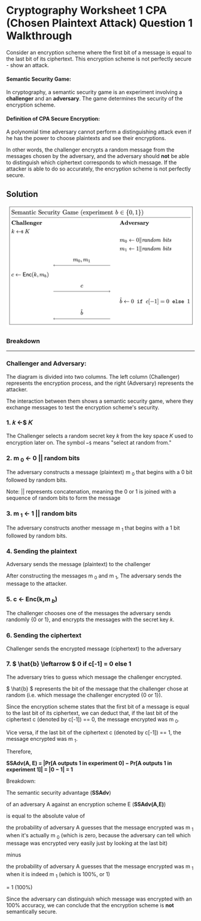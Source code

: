 # Cryptography Worksheet 1 CPA (Chosen Plaintext Attack) Question 1 Walkthrough

Consider an encryption scheme where the first bit of a message is equal to the last
bit of its ciphertext.
This encryption scheme is not perfectly secure - show an attack.

#### Semantic Security Game:

In cryptography, a semantic security game is an experiment involving a **challenger** and an **adversary**. The game determines the security of the encryption scheme.

#### Definition of CPA Secure Encryption:
A polynomial time adversary cannot perform a distinguishing attack even if he has the power to choose plaintexts and see their encryptions.

In other words, the challenger encrypts a random message from the messages chosen by the adversary, and the adversary should **not** be able to distinguish which ciphertext corresponds to which message. If the attacker is able to do so accurately, the encryption scheme is not perfectly secure.

## Solution

![graph shown in q1](q1graph.png "Question1SemanticGraph")

### Breakdown

---

### Challenger and Adversary:

The diagram is divided into two columns. The left column (Challenger) represents the encryption process, and the right (Adversary) represents the attacker.

The interaction between them shows a semantic security game, where they exchange messages to test the encryption scheme's security.

### 1. 𝑘 ←$ 𝐾

The Challenger selects a random secret key 𝑘 from the key space 𝐾 used to encryption later on. The symbol `←$` means "select at random from."

### 2. m $_{0}$ ← 0 || random bits

The adversary constructs a message (plaintext) m $_{0}$ that begins with a 0 bit followed by random bits.

Note: || represents concatenation, meaning the 0 or 1 is joined with a sequence of random bits to form the message

### 3. m $_{1}$ ← 1 || random bits

The adversary constructs another message m $_{1}$ that begins with a 1 bit followed by random bits.

### 4. Sending the plaintext
Adversary sends the message (plaintext) to the challenger

After constructing the messages m $_{0}$ and m $_{1}$, The adversary sends the message to the attacker.

### 5. c ← Enc(k,m $_{b}$)

The challenger chooses one of the messages the adversary sends randomly {0 or 1}, and encrypts the messages with the secret key 𝑘.

### 6. Sending the ciphertext
Challenger sends the encrypted message (ciphertext) to the adversary

### 7. $ \hat{b} \leftarrow $ 0 if c[-1] = 0 else 1

The adversary tries to guess which message the challenger encrypted.


$ \hat{b} $ represents the bit of the message that the challenger chose at random (i.e. which message the challenger encrypted {0 or 1}).

Since the encryption scheme states that the first bit of a message is equal to the last bit of its ciphertext, we can deduct that, if the last bit of the ciphertext c (denoted by c[-1]) == 0, the message encrypted was m $_{0}$.

Vice versa, if the last bit of the ciphertext c (denoted by c[-1]) == 1, the message encrypted was m $_{1}$.

Therefore,

**SSAdv(A, E) = |Pr[A outputs 1 in experiment 0] − Pr[A outputs 1 in experiment 1]| = |0 − 1| = 1**

Breakdown:

The semantic security advantage (**SSAdv**)

of an adversary A against an encryption scheme E (**SSAdv(A,E)**)

is equal to the absolute value of 

the probability of adversary A guesses that the message encrypted was m $_{1}$ when it's actually m $_{0}$ (which is zero, because the adversary can tell which message was encrypted very easily just by looking at the last bit)

minus

the probability of adversary A guesses that the message encrypted was m $_{1}$ when it is indeed m $_{1}$ (which is 100%, or 1)

= 1 (100%)

Since the adversary can distinguish which message was encrypted with an 100% accuracy, we can conclude that the encryption scheme is **not** semantically secure.

